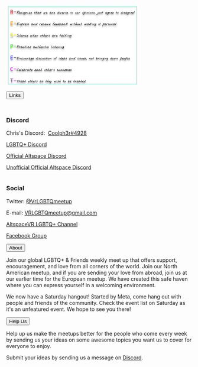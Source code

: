 <p><a href="/guidelines" id="guidelines"><img src='/assets/img/guidelines.jpg' alt='Discussion Guidelines' height='216' width='358' /></a>
</p>
<div class="encase">
	<button class="collapsible" id="links" data-parent="links" data-child="links-child">Links</button>
		<div id="links-child" class="innertext" data-parent="links">
		<hr style="height:10px; visibility:hidden;">
			<h3 id="discord" data-parent="links">Discord</h3>
			<p>Chris's Discord:&nbsp;&nbsp;<a href="https://discordapp.com/users/295068589860585472" target="_blank" id="chris" data-parent="links">Coolph3r#4928</a></p>
			<p><a href="https://discord.me/vrlgbtq" target="_blank" id="lgbtqdiscord" data-parent="links">LGBTQ+ Discord</a></p>
			<p><a href="https://discordapp.com/invite/altspacevr" target="_blank" id="officialaltspacediscord" data-parent="links">Official Altspace Discord</a></p>
			<p><a href="https://discord.gg/SYAmHa2" target="_blank" id="altspacediscord" data-parent="links">Unofficial Official Altspace Discord</a></p>
			<hr style="height:5spx; visibility:hidden;">
			<h3 id="social" data-parent="links">Social</h3>
			<p>Twitter: <a href="https://twitter.com/VrLGBTQmeetup" target="_blank" id="twitter" data-parent="links">@VrLGBTQmeetup</a></p>
			<p>E-mail: <a href="mailto:VRLGBTQmeetup@gmail.com" target="_top" id="email" data-parent="links">VRLGBTQmeetup@gmail.com</a></p>
			<p><a href="https://account.altvr.com/channels/lgbtq" target="_blank" id="channel" data-parent="links">AltspaceVR LGBTQ+ Channel</a></p>
			<p><a href="https://www.facebook.com/groups/195286514536810/about/" target="_blank" id="facebook" data-parent="links">Facebook Group</a></p>
		</div>
	<button class="collapsible" id="about" data-parent="about" data-child="about-child">About</button>
		<div id="about-child" class="innertext" data-parent="about">
			<p>Join our global LGBTQ+ &amp; Friends weekly meet up that offers support, encouragement, and love from all corners of the world. Join our North American meetup, and if you are sending your love from abroad, join us at our earlier time for the European meetup. We have created this safe haven where you can express yourself in a welcoming environment.</p>
			<p>We now have a Saturday hangout! Started by Meta, come hang out with people and friends of the community. Check the event list on Saturday as it's an unfeatured event. We hope to see you there!</p>
		</div>
	<button class="collapsible" id="help" data-parent="help" data-child="help-child">Help Us</button>
		<div id="help-child" class="innertext" data-parent="help">
			<p>Help up us make the meetups better for the people who come every week by sending us your ideas on some awesome topics you want us to cover for everyone to enjoy.</p>
			<p>Submit your ideas by sending us a message on <a href="https://discord.me/vrlgbtq" target="_blank" id="help-discord" data-parent="help">Discord</a>.</p>
		</div>
</div>